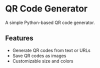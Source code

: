 # QR Code Generator  

A simple Python-based QR code generator.  

## Features  
- Generate QR codes from text or URLs  
- Save QR codes as images  
- Customizable size and colors
